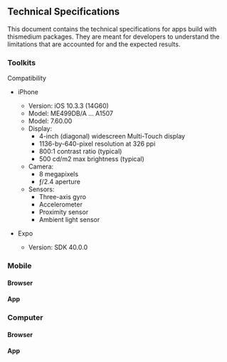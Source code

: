 ## Technical Specifications

This document contains the technical specifications for apps build with thismedium packages. They are meant for developers to understand the limitations that are accounted for and the expected results.

### Toolkits

Compatibility
- iPhone 
	- Version: iOS 10.3.3 (14G60)
	- Model: ME499DB/A ... A1507
    - Model: 7.60.00
    - Display:
    	- 4-inch (diagonal) widescreen Multi-Touch display
    	- 1136-by-640-pixel resolution at 326 ppi
        - 800:1 contrast ratio (typical)
        - 500 cd/m2 max brightness (typical)
    - Camera:
    	- 8 megapixels
		- ƒ/2.4 aperture
    - Sensors:
    	- Three-axis gyro
		- Accelerometer
		- Proximity sensor
		- Ambient light sensor

- Expo
	- Version: SDK 40.0.0


### Mobile

#### Browser
#### App

### Computer

#### Browser
#### App



